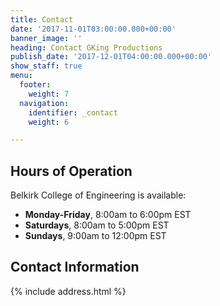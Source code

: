 ```yaml
---
title: Contact
date: '2017-11-01T03:00:00.000+00:00'
banner_image: ''
heading: Contact GKing Productions
publish_date: '2017-12-01T04:00:00.000+00:00'
show_staff: true
menu:
  footer:
    weight: 7
  navigation:
    identifier: _contact
    weight: 6

---
```

## Hours of Operation
Belkirk College of Engineering is available:

- **Monday-Friday**, 8:00am to 6:00pm EST
- **Saturdays**, 8:00am to 5:00pm EST
- **Sundays**, 9:00am to 12:00pm EST

## Contact Information
{% include address.html %}
